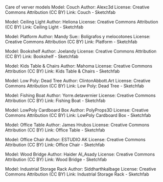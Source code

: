 Care of verver models 
Model: Couch
Author: Alexc3d
License: Creative Commons Attribution (CC BY)
Link: Couch - Sketchfab

Model: Ceiling Light
Author: Heliona
License: Creative Commons Attribution (CC BY)
Link: Ceiling Light - Sketchfab

Model: Platform
Author: Mandy Sue:: Bolígrafos y melocotones
License: Creative Commons Attribution (CC BY)
Link: Platform - Sketchfab

Model: Bookshelf
Author: Joelandy
License: Creative Commons Attribution (CC BY)
Link: Bookshelf - Sketchfab

Model: Kids Table & Chairs
Author: Mahoma
License: Creative Commons Attribution (CC BY)
Link: Kids Table & Chairs - Sketchfab

Model: Low Poly: Dead Tree
Author: ClintonAbbott.Art
License: Creative Commons Attribution (CC BY)
Link: Low Poly: Dead Tree - Sketchfab

Model: Fishing Boat
Author: Yorre.detavernier
License: Creative Commons Attribution (CC BY)
Link: Fishing Boat - Sketchfab

Model: LowPoly Cardboard Box
Author: PolyProps3D
License: Creative Commons Attribution (CC BY)
Link: LowPoly Cardboard Box - Sketchfab

Model: Office Table
Author: James Hrubos
License: Creative Commons Attribution (CC BY)
Link: Office Table - Sketchfab

Model: Office Chair
Author: ESTUDIO AK
License: Creative Commons Attribution (CC BY)
Link: Office Chair - Sketchfab

Model: Wood Bridge
Author: Haider Al_Asady
License: Creative Commons Attribution (CC BY)
Link: Wood Bridge - Sketchfab

Model: Industrial Storage Rack
Author: Siddharthkalbage
License: Creative Commons Attribution (CC BY)
Link: Industrial Storage Rack - Sketchfab
